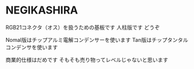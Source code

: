 # NEGIKASHIRA
RGB21コネクタ（オス）を扱うための基板です
人柱版です
どうぞ


Nomal版はチップアルミ電解コンデンサーを使います
Tan版はチップタンタルコンデンサを使います

商業的仕様はだめです
そもそも売り物ってレベルじゃないと思います

